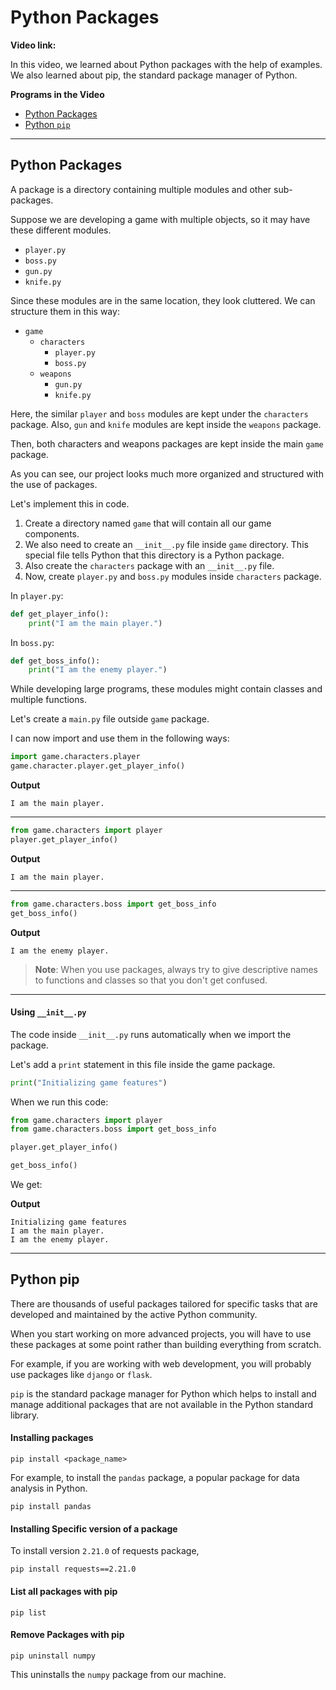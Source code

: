 # Python Packages

**Video link:** 

 In this video, we learned about Python packages with the help of examples. We also learned about pip, the standard package manager of Python.

**Programs in the Video**

- [Python Packages](#python-packages-1)
- [Python `pip`](#python-pip)

---

## Python Packages
A package is a directory containing multiple modules and other sub-packages.

Suppose we are developing a game with multiple objects, so it may have these different modules.
- `player.py`
- `boss.py`
- `gun.py`
- `knife.py`

Since these modules are in the same location, they look cluttered. We can structure them in this way:

- `game`
    - `characters`
        - `player.py`
        - `boss.py`
    - `weapons`
        - `gun.py`
        - `knife.py`

Here, the similar `player` and `boss` modules are kept under the `characters` package. Also, `gun` and `knife` modules are kept inside the `weapons` package.

Then, both characters and weapons packages are kept inside the main `game` package.

As you can see, our project looks much more organized and structured with the use of packages.

Let's implement this in code.

1. Create a directory named `game` that will contain all our game components.
2. We also need to create an `__init__.py` file inside `game` directory. This special file tells Python that this directory is a Python package.
3. Also create the `characters` package with an `__init__.py` file.
4. Now, create `player.py` and `boss.py` modules inside `characters` package.

In `player.py`:

```python
def get_player_info():
    print("I am the main player.")
```

In `boss.py`:

```python
def get_boss_info():
    print("I am the enemy player.")
```

While developing large programs, these modules might contain classes and multiple functions.

Let's create a `main.py` file outside `game` package.

I can now import and use them in the following ways:

```python
import game.characters.player
game.character.player.get_player_info()
```

**Output**
```
I am the main player.
```

---

```python
from game.characters import player
player.get_player_info()
```

**Output**
```
I am the main player.
```

---

```python
from game.characters.boss import get_boss_info
get_boss_info()
```

**Output**
```
I am the enemy player.
```

>**Note**: When you use packages, always try to give descriptive names to functions and classes so that you don't get confused.

---

#### Using `__init__.py`
The code inside `__init__.py` runs automatically when we import the package.

Let's add a `print` statement in this file inside the game package.

```python
print("Initializing game features")
```

When we run this code:
```python
from game.characters import player
from game.characters.boss import get_boss_info

player.get_player_info()

get_boss_info()
```

We get:

**Output**
```
Initializing game features
I am the main player.
I am the enemy player.
```

---

## Python pip
There are thousands of useful packages tailored for specific tasks that are developed and maintained by the active Python community.

When you start working on more advanced projects, you will have to use these packages at some point rather than building everything from scratch.

For example, if you are working with web development, you will probably use packages like `django` or `flask`.

`pip` is the standard package manager for Python which helps to install and manage additional packages that are not available in the Python standard library. 

#### Installing packages

```console
pip install <package_name>
```

For example, to install the `pandas` package, a popular package for data analysis in Python.

```console
pip install pandas
```

#### Installing Specific version of a package

To install version `2.21.0` of requests package,

```console
pip install requests==2.21.0
```

#### List all packages with pip

```console
pip list
```

#### Remove Packages with pip

```console
pip uninstall numpy
```

This uninstalls the `numpy` package from our machine.
